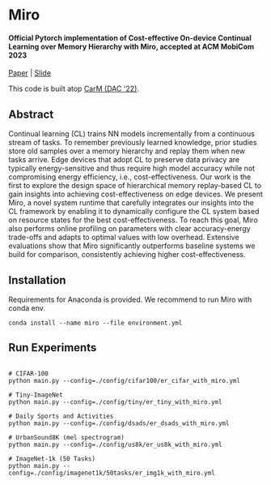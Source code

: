 # Miro
#### **Official Pytorch implementation of Cost-effective On-device Continual Learning over Memory Hierarchy with Miro**, accepted at **ACM MobiCom 2023**
[Paper](https://dl.acm.org/doi/10.1145/3570361.3613297) | [Slide](https://www.sigmobile.org/mobicom/2023/media/presentations/MaMiro.pdf)

This code is built atop [CarM (DAC '22)](https://dl.acm.org/doi/10.1145/3489517.3530587).


Abstract
-------------
Continual learning (CL) trains NN models incrementally from a continuous stream of tasks. To remember previously learned knowledge, prior studies store old samples over a memory hierarchy and replay them when new tasks arrive. Edge devices that adopt CL to preserve data privacy are typically energy-sensitive and thus require high model accuracy while not compromising energy efficiency, i.e., cost-effectiveness. Our work is the first to explore the design space of hierarchical memory replay-based CL to gain insights into achieving cost-effectiveness on edge devices. We present Miro, a novel system runtime that carefully integrates our insights into the CL framework by enabling it to dynamically configure the CL system based on resource states for the best cost-effectiveness. To reach this goal, Miro also performs online profiling on parameters with clear accuracy-energy trade-offs and adapts to optimal values with low overhead. Extensive evaluations show that Miro significantly outperforms baseline systems we build for comparison, consistently achieving higher cost-effectiveness.

Installation
-------------
Requirements for Anaconda is provided. We recommend to run Miro with conda env.   
```console
conda install --name miro --file environment.yml
```

Run Experiments
-------------
```console

# CIFAR-100 
python main.py --config=./config/cifar100/er_cifar_with_miro.yml

# Tiny-ImageNet
python main.py --config=./config/tiny/er_tiny_with_miro.yml

# Daily Sports and Activities
python main.py --config=./config/dsads/er_dsads_with_miro.yml

# UrbanSound8K (mel spectrogram)
python main.py --config=./config/us8k/er_us8k_with_miro.yml

# ImageNet-1k (50 Tasks)
python main.py --config=./config/imagenet1k/50tasks/er_img1k_with_miro.yml

```
